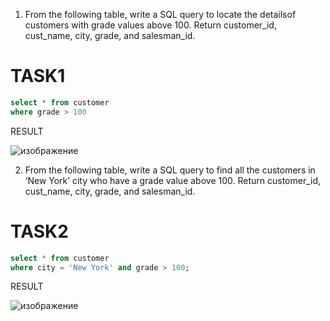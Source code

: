 1. From the following table, write a SQL query to locate the detailsof customers with grade values above 100. Return customer_id, cust_name, city, grade, and salesman_id. 

# TASK1

```sql
select * from customer
where grade > 100
```

RESULT

![изображение](https://user-images.githubusercontent.com/122611579/221405655-64fe50ad-1744-474e-9b88-1d7ceb5b24e6.png)


2. From the following table, write a SQL query to find all the customers in ‘New York’ city who have a grade value above 100. Return customer_id, cust_name, city, grade, and salesman_id.   

# TASK2

```sql
select * from customer 
where city = 'New York' and grade > 100;
```

RESULT

![изображение](https://user-images.githubusercontent.com/122611579/221406052-9d1c9961-0f71-4b51-a692-053bc6c1c13f.png)
